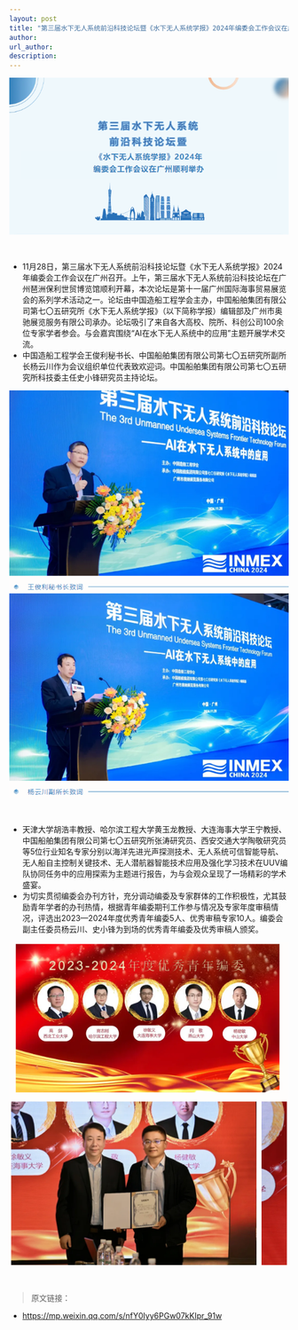 ```yaml
---
layout: post
title: "第三届水下无人系统前沿科技论坛暨《水下无人系统学报》2024年编委会工作会议在广州顺利举办"
author:  
url_author: 
description: 
---
```


<img src="/lab_images/news/SHUI1.png" style="margin: 0 auto;width: 600px;margin-bottom: 30px;">

- 11月28日，第三届水下无人系统前沿科技论坛暨《水下无人系统学报》2024年编委会工作会议在广州召开。上午，第三届水下无人系统前沿科技论坛在广州琶洲保利世贸博览馆顺利开幕，本次论坛是第十一届广州国际海事贸易展览会的系列学术活动之一。论坛由中国造船工程学会主办，中国船舶集团有限公司第七〇五研究所《水下无人系统学报》（以下简称学报）编辑部及广州市奥驰展览服务有限公司承办。论坛吸引了来自各大高校、院所、科创公司100余位专家学者参会。与会嘉宾围绕“AI在水下无人系统中的应用”主题开展学术交流。
- 中国造船工程学会王俊利秘书长、中国船舶集团有限公司第七〇五研究所副所长杨云川作为会议组织单位代表致欢迎词。中国船舶集团有限公司第七〇五研究所科技委主任史小锋研究员主持论坛。

<img src="/lab_images/news/SHUI2.png" style="margin: 0 auto;width: 600px;margin-bottom: 30px;">

- 天津大学胡浩丰教授、哈尔滨工程大学黄玉龙教授、大连海事大学王宁教授、中国船舶集团有限公司第七〇五研究所张涛研究员、西安交通大学陶敬研究员等5位行业知名专家分别以海洋先进光声探测技术、无人系统可信智能导航、无人船自主控制关键技术、无人潜航器智能技术应用及强化学习技术在UUV编队协同任务中的应用探索为主题进行报告，为与会观众呈现了一场精彩的学术盛宴。
- 为切实贯彻编委会办刊方针，充分调动编委及专家群体的工作积极性，尤其鼓励青年学者的办刊热情，根据青年编委期刊工作参与情况及专家年度审稿情况，评选出2023—2024年度优秀青年编委5人、优秀审稿专家10人。编委会副主任委员杨云川、史小锋为到场的优秀青年编委及优秀审稿人颁奖。

<img src="/lab_images/news/SHUI3.png" style="margin: 0 auto;width: 600px;margin-bottom: 30px;">


> 原文链接：

- https://mp.weixin.qq.com/s/nfY0Iyy6PGw07kKIpr_91w

